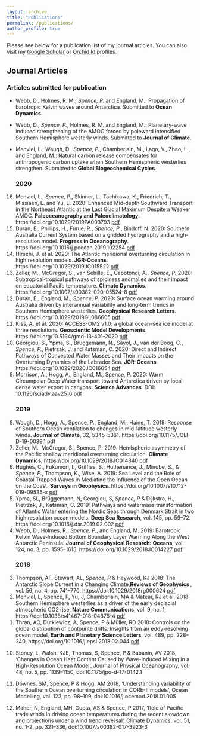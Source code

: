 ```yaml
---
layout: archive
title: "Publications"
permalink: /publications/
author_profile: true
---
```


<section class="page__content" itemprop="text">

<p>Please see below for a publication list of my journal articles. You can also visit my <a href="https://scholar.google.com/citations?user=GlrxwVIAAAAJ">Google Scholar</a> or <a href="https://orcid.org/0000-0001-5156-2204">Orchid Id</a> profiles.</p>

<h2 id="journal-articles">Journal Articles</h2>

<h3 id="articles-submitted-for-publication">Articles submitted for publication</h3>

<ul>

<li><p>Webb, D., Holmes, R. M., <em>Spence, P.</em> and England, M.: Propagation of barotropic Kelvin waves around Antarctica. Submitted to <strong>Ocean Dynamics</strong>.</p></li>

<li><p>Webb, D., <em>Spence, P.</em>, Holmes, R. M. and England, M.: Planetary-wave induced strengthening of the AMOC forced by poleward intensified Southern Hemisphere westerly winds. Submitted to <strong>Journal of Climate</strong>.</p></li>

<li><p>Menviel, L., Waugh, D., <em>Spence, P.</em>, Chamberlain, M., Lago, V., Zhao, L., and England, M.: Natural carbon release compensates for anthropogenic carbon uptake when Southern Hemispheric westerlies strengthen. Submitted to <strong>Global Biogeochemical Cycles</strong>.</p></li>

</ul>


<ol reversed>

<h3 id="2020">2020</h3>

<li>Menviel, L., <em>Spence, P.</em>, Skinner, L., Tachikawa, K., Friedrich, T., Missiaen, L. and Yu, L. 2020: Enhanced Mid‐depth Southward Transport in the Northeast Atlantic at the Last Glacial Maximum Despite a Weaker AMOC. <strong>Paleoceanography and Paleoclimatology</strong>. https://doi.org/10.1029/2019PA003793  <a href="/files/2019PA003793.pdf">pdf</a></li>

<li>Duran, E., Phillips, H., Furue, R., <em>Spence, P.</em>, Bindoff, N. 2020: Southern Australia Current System based on a gridded hydrography and a high-resolution model. <strong>Progress in Oceanography</strong>. https://doi.org/10.1016/j.pocean.2019.102254 <a href="/files/1-s2.0-S0079661119304343-main.pdf">pdf</a> </li>

<li>Hirschi, J. et al. 2020: The Atlantic meridional overturning circulation in high resolution models.<strong> JGR-Oceans</strong>. https://doi.org/10.1029/2019JC015522 <a href="/files/2019JC015522.pdf">pdf</a> </li>

<li>Zeller, M., McGregor, S., van Sebille, E., Capotondi, A., <em>Spence, P.</em> 2020: Subtropical‑tropical pathways of spiciness anomalies and their impact on equatorial Pacifc temperature. <strong>Climate Dynamics</strong>. https://doi.org/10.1007/s00382-020-05524-8 <a href="/files/Zeller2021_Article.pdf">pdf</a> </li>

<li>Duran, E., England, M., <em>Spence, P.</em> 2020: Surface ocean warming around Australia driven by interannual variability and long‐term trends in Southern Hemisphere westerlies. <strong>Geophysical Research Letters</strong>. https://doi.org/10.1029/2019GL086605 <a href="/files/2019GL086605.pdf">pdf</a></li>

<li>Kiss, A. et al. 2020: ACCESS-OM2 v1.0: a global ocean–sea ice model at three resolutions. <strong>Geoscientic Model Developments</strong>. https://doi.org/10.5194/gmd-13-401-2020 <a href="/files/gmd-13-401-2020.pdf">pdf</a> </li>

<li>Georgiou, S., Ypma, S., Bruggemann, N., Sayol, J., van der Boog, C., <em>Spence, P.</em>, Pietrzak, J. and Katsman, C. 2020: Direct and Indirect Pathways of Convected Water Masses and Their impacts on the Overturning Dynamics of the Labrador Sea. <strong>JGR-Oceans</strong>. https://doi.org/10.1029/2020JC016654 <a href="/files/2020JC016654.pdf">pdf</a> </li>

<li>Morrison, A., Hogg, A., England, M., Spence, P. 2020: Warm Circumpolar Deep Water transport toward Antarctica driven by local dense water export in canyons. <strong>Science Advances</strong>. DOI: 10.1126/sciadv.aav2516 <a href="/files/eaav2516.full.pdf">pdf</a></li>

<h3 id="2019">2019</h3>

 <li>Waugh, D., Hogg, A., Spence, P., England, M., Haine, T. 2019: Response of Southern Ocean ventilation to changes in mid-latitude westerly winds. <strong>Journal of Climate</strong>, 32, 5345-5361. https://doi.org/10.1175/JCLI-D-19-0039.1 <a href="/files/Waugh2019.pdf">pdf</a></li>
  

<li> Zeller, M., McGregor, S., Spence, P. 2019: Hemispheric asymmetry of the Pacific shallow meridional overturning circulation. <strong>Climate Dynamics</strong>, https://doi.org/10.1029/2018JC014840 <a href="/files/2018JC014840.pdf">pdf</a></li>

<li> Hughes, C., Fukumori, I., Griffies, S., Huthenance, J., Minobe, S., & <em>Spence, P.</em>, Thompson, K., Wise, A. 2019: Sea Level and the Role of Coastal Trapped Waves in Mediating the Influence of the Open Ocean on the Coast. <strong>Surveys in Geophysics</strong>. https://doi.org/10.1007/s10712-019-09535-x <a href="/files/2018JC014840.pdf">pdf</a></li>

<li>Ypma, SL, Brüggemann, N, Georgiou, S, <em>Spence, P</em> & Dijkstra, H., Pietrzak, J., Katsman, C. 2019: Pathways and watermass transformation of Atlantic Water entering the Nordic Seas through Denmark Strait in two high resolution ocean models. <strong>Deep Sea Research</strong>, vol. 145, pp. 59–72. https://doi.org/10.1016/j.dsr.2019.02.002 <a href="/files/1-s2.0-S0967063718302620-main.pdf">pdf</a></li>

<li>Webb, D., Holmes, R., <em>Spence, P.</em>, and England, M. 2019: Barotropic Kelvin Wave‐Induced Bottom Boundary Layer Warming Along the West Antarctic Peninsula. <strong> Journal of Geophysical Research: Oceans</strong>, vol. 124, no. 3, pp. 1595–1615. https://doi.org/10.1029/2018JC014227 <a href="/files/2018JC014227.pdf">pdf</a>  </li>


<h3 id="2018">2018</h3>

<li>Thompson, AF, Stewart, AL, <em>Spence, P</em> & Heywood, KJ 2018: The Antarctic Slope Current in a Changing Climate,<strong>Reviews of Geophysics </strong>, vol. 56, no. 4, pp. 741–770. https://doi:10.1029/2018rg000624 <a href="/files/Thompson_et_al-2018.pdf">pdf</a> </li>

<li>Menviel, L, Spence, P, Yu, J, Chamberlain, MA & Matear, RJ et al. 2018: Southern Hemisphere westerlies as a driver of the early deglacial atmospheric CO2 rise, <strong>Nature Communications</strong>, vol. 9, no. 1, https://doi:10.1038/s41467-018-04876-4 <a href="/files/s41467-018-04876-4.pdf">pdf</a></li>

<li>Thran, AC, Dutkiewicz, A, Spence, P & Müller, RD 2018: Controls on the global distribution of contourite drifts: Insights from an eddy-resolving ocean model, <strong>Earth and Planetary Science Letters</strong>, vol. 489, pp. 228–240, https://doi.org/10.1016/j.epsl.2018.02.044 <a href="/files/s41467-018-04876-4.pdf">pdf</a></li>

</ol>

10.	Stoney, L, Walsh, KJE, Thomas, S, Spence, P & Babanin, AV 2018, ‘Changes in Ocean Heat Content Caused by Wave-Induced Mixing in a High-Resolution Ocean Model’, Journal of Physical Oceanography, vol. 48, no. 5, pp. 1139–1150, doi:10.1175/jpo-d-17-0142.1 
11.	Downes, SM, Spence, P & Hogg, AM 2018, ‘Understanding variability of the Southern Ocean overturning circulation in CORE-II models’, Ocean Modelling, vol. 123, pp. 98–109, doi:10.1016/j.ocemod.2018.01.005 

15.	Maher, N, England, MH, Gupta, AS & Spence, P 2017, ‘Role of Pacific trade winds in driving ocean temperatures during the recent slowdown and projections under a wind trend reversal’, Climate Dynamics, vol. 51, no. 1-2, pp. 321–336, doi:10.1007/s00382-017-3923-3 

